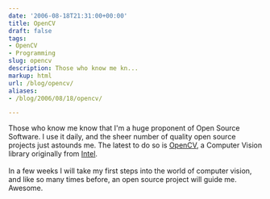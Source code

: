 ```yaml
---
date: '2006-08-18T21:31:00+00:00'
title: OpenCV
draft: false
tags:
- OpenCV
- Programming
slug: opencv
description: Those who know me kn...
markup: html
url: /blog/opencv/
aliases:
- /blog/2006/08/18/opencv/

---
```


Those who know me know that I'm a huge proponent of Open Source Software.  I use it daily, and the sheer number of quality open source projects just astounds me.  The latest to do so is <a href="http://www.intel.com/technology/computing/opencv/index.htm">OpenCV</a>, a Computer Vision library originally from <a href="http://intel.com">Intel</a>.<br /><br />In a few weeks I will take my first steps into the world of computer vision, and like so many times before, an open source project will guide me. Awesome.<div class="blogger-post-footer"><img width='1' height='1' src='https://blogger.googleusercontent.com/tracker/4123748873183487963-71895340404933447?l=bradmontgomery.blogspot.com' alt='' /></div>